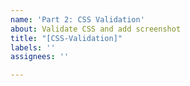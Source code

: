 ```yaml
---
name: 'Part 2: CSS Validation'
about: Validate CSS and add screenshot
title: "[CSS-Validation]"
labels: ''
assignees: ''

---
```



